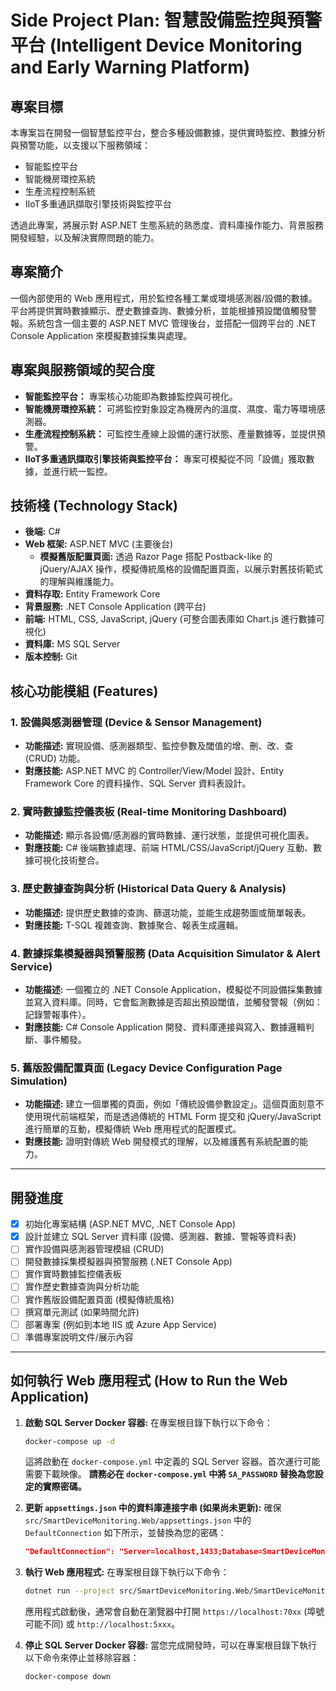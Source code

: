 # Side Project Plan: 智慧設備監控與預警平台 (Intelligent Device Monitoring and Early Warning Platform)

## 專案目標
本專案旨在開發一個智慧監控平台，整合多種設備數據，提供實時監控、數據分析與預警功能，以支援以下服務領域：
*   智能監控平台
*   智能機房環控系統
*   生產流程控制系統
*   IIoT多重通訊擷取引擎技術與監控平台

透過此專案，將展示對 ASP.NET 生態系統的熟悉度、資料庫操作能力、背景服務開發經驗，以及解決實際問題的能力。

## 專案簡介
一個內部使用的 Web 應用程式，用於監控各種工業或環境感測器/設備的數據。平台將提供實時數據顯示、歷史數據查詢、數據分析，並能根據預設閾值觸發警報。系統包含一個主要的 ASP.NET MVC 管理後台，並搭配一個跨平台的 .NET Console Application 來模擬數據採集與處理。

## 專案與服務領域的契合度
*   **智能監控平台：** 專案核心功能即為數據監控與可視化。
*   **智能機房環控系統：** 可將監控對象設定為機房內的溫度、濕度、電力等環境感測器。
*   **生產流程控制系統：** 可監控生產線上設備的運行狀態、產量數據等，並提供預警。
*   **IIoT多重通訊擷取引擎技術與監控平台：** 專案可模擬從不同「設備」獲取數據，並進行統一監控。

## 技術棧 (Technology Stack)
*   **後端:** C#
*   **Web 框架:** ASP.NET MVC (主要後台)
    *   **模擬舊版配置頁面:** 透過 Razor Page 搭配 Postback-like 的 jQuery/AJAX 操作，模擬傳統風格的設備配置頁面，以展示對舊技術範式的理解與維護能力。
*   **資料存取:** Entity Framework Core
*   **背景服務:** .NET Console Application (跨平台)
*   **前端:** HTML, CSS, JavaScript, jQuery (可整合圖表庫如 Chart.js 進行數據可視化)
*   **資料庫:** MS SQL Server
*   **版本控制:** Git

## 核心功能模組 (Features)

### 1. 設備與感測器管理 (Device & Sensor Management)
*   **功能描述:** 實現設備、感測器類型、監控參數及閾值的增、刪、改、查 (CRUD) 功能。
*   **對應技能:** ASP.NET MVC 的 Controller/View/Model 設計、Entity Framework Core 的資料操作、SQL Server 資料表設計。

### 2. 實時數據監控儀表板 (Real-time Monitoring Dashboard)
*   **功能描述:** 顯示各設備/感測器的實時數據、運行狀態，並提供可視化圖表。
*   **對應技能:** C# 後端數據處理、前端 HTML/CSS/JavaScript/jQuery 互動、數據可視化技術整合。

### 3. 歷史數據查詢與分析 (Historical Data Query & Analysis)
*   **功能描述:** 提供歷史數據的查詢、篩選功能，並能生成趨勢圖或簡單報表。
*   **對應技能:** T-SQL 複雜查詢、數據聚合、報表生成邏輯。

### 4. 數據採集模擬器與預警服務 (Data Acquisition Simulator & Alert Service)
*   **功能描述:** 一個獨立的 .NET Console Application，模擬從不同設備採集數據並寫入資料庫。同時，它會監測數據是否超出預設閾值，並觸發警報（例如：記錄警報事件）。
*   **對應技能:** C# Console Application 開發、資料庫連接與寫入、數據邏輯判斷、事件觸發。

### 5. 舊版設備配置頁面 (Legacy Device Configuration Page Simulation)
*   **功能描述:** 建立一個單獨的頁面，例如「傳統設備參數設定」。這個頁面刻意不使用現代前端框架，而是透過傳統的 HTML Form 提交和 jQuery/JavaScript 進行簡單的互動，模擬傳統 Web 應用程式的配置模式。
*   **對應技能:** 證明對傳統 Web 開發模式的理解，以及維護舊有系統配置的能力。

---

## 開發進度
- [x] 初始化專案結構 (ASP.NET MVC, .NET Console App)
- [x] 設計並建立 SQL Server 資料庫 (設備、感測器、數據、警報等資料表)
- [ ] 實作設備與感測器管理模組 (CRUD)
- [ ] 開發數據採集模擬器與預警服務 (.NET Console App)
- [ ] 實作實時數據監控儀表板
- [ ] 實作歷史數據查詢與分析功能
- [ ] 實作舊版設備配置頁面 (模擬傳統風格)
- [ ] 撰寫單元測試 (如果時間允許)
- [ ] 部署專案 (例如到本地 IIS 或 Azure App Service)
- [ ] 準備專案說明文件/展示內容

---

## 如何執行 Web 應用程式 (How to Run the Web Application)

1.  **啟動 SQL Server Docker 容器:**
    在專案根目錄下執行以下命令：
    ```bash
    docker-compose up -d
    ```
    這將啟動在 `docker-compose.yml` 中定義的 SQL Server 容器。首次運行可能需要下載映像。
    **請務必在 `docker-compose.yml` 中將 `SA_PASSWORD` 替換為您設定的實際密碼。**

2.  **更新 `appsettings.json` 中的資料庫連接字串 (如果尚未更新):** 
    確保 `src/SmartDeviceMonitoring.Web/appsettings.json` 中的 `DefaultConnection` 如下所示，並替換為您的密碼：
    ```json
    "DefaultConnection": "Server=localhost,1433;Database=SmartDeviceMonitoringDb;User Id=sa;Password=YourStrong@Password123;MultipleActiveResultSets=true;TrustServerCertificate=True"
    ```

3.  **執行 Web 應用程式:** 
    在專案根目錄下執行以下命令：
    ```bash
    dotnet run --project src/SmartDeviceMonitoring.Web/SmartDeviceMonitoring.Web.csproj
    ```
    應用程式啟動後，通常會自動在瀏覽器中打開 `https://localhost:70xx` (埠號可能不同) 或 `http://localhost:5xxx`。

4.  **停止 SQL Server Docker 容器:**
    當您完成開發時，可以在專案根目錄下執行以下命令來停止並移除容器：
    ```bash
    docker-compose down
    ```